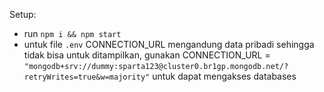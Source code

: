 Setup:
- run ```npm i && npm start```
- untuk file ```.env``` CONNECTION_URL mengandung data pribadi sehingga tidak bisa untuk ditampilkan, gunakan CONNECTION_URL = ```"mongodb+srv://dummy:sparta123@cluster0.br1gp.mongodb.net/?retryWrites=true&w=majority"``` untuk dapat mengakses databases
